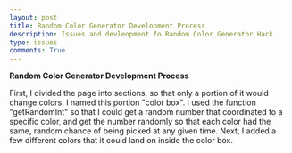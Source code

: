 ```yaml
---
layout: post
title: Random Color Generator Development Process
description: Issues and devleopment fo Random Color Generator Hack
type: issues
comments: True
---
```


**Random Color Generator Development Process**

First, I divided the page into sections, so that only a portion of it would change colors. I named this portion "color box". I used the function "getRandomInt" so that I could get a random number that coordinated to a specific color, and get the number randomly so that each color had the same, random chance of being picked at any given time. Next, I added a few different colors that it could land on inside the color box.
